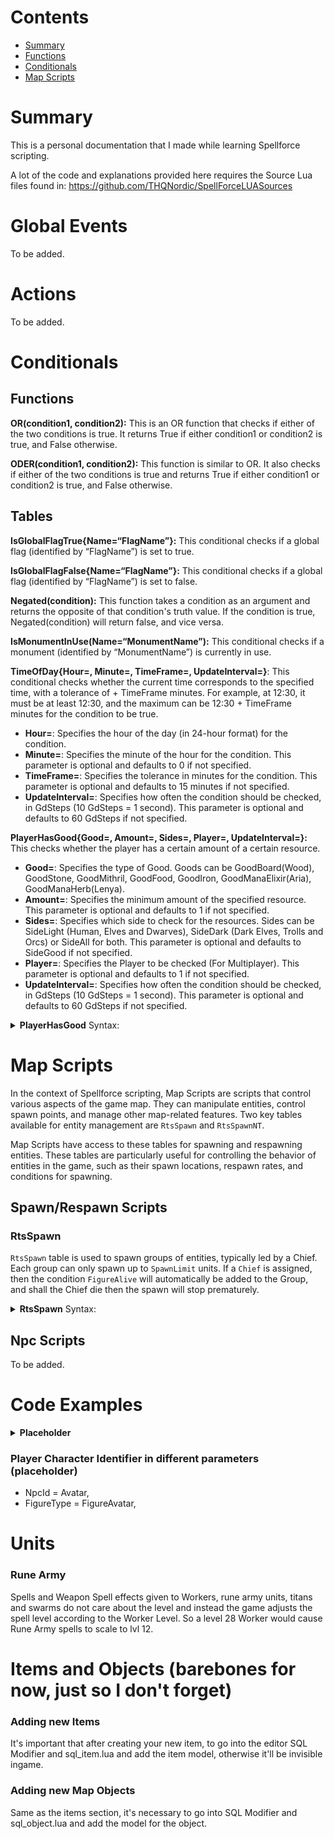 # Contents

- [Summary](#summary)
- [Functions](#functions)
- [Conditionals](#conditionals)
- [Map Scripts](#map-scripts)

# Summary
This is a personal documentation that I made while learning Spellforce scripting.

A lot of the code and explanations provided here requires the Source Lua files found in: https://github.com/THQNordic/SpellForceLUASources

# Global Events
To be added.

# Actions
To be added.

# Conditionals
## Functions
**OR(condition1, condition2):** This is an OR function that checks if either of the two conditions is true. It returns True if either condition1 or condition2 is true, and False otherwise. 

**ODER(condition1, condition2):** This function is similar to OR. It also checks if either of the two conditions is true and returns True if either condition1 or condition2 is true, and False otherwise.

## Tables
**IsGlobalFlagTrue{Name=“FlagName”}:** This conditional checks if a global flag (identified by “FlagName”) is set to true.

**IsGlobalFlagFalse{Name=“FlagName”}:** This conditional checks if a global flag (identified by “FlagName”) is set to false.

**Negated(condition):** This function takes a condition as an argument and returns the opposite of that condition's truth value. If the condition is true, Negated(condition) will return false, and vice versa.

**IsMonumentInUse(Name=“MonumentName”):** This conditional checks if a monument (identified by “MonumentName”) is currently in use.

**TimeOfDay{Hour=, Minute=, TimeFrame=, UpdateInterval=}**: This conditional checks whether the current time corresponds to the specified time, with a tolerance of + TimeFrame minutes. For example, at 12:30, it must be at least 12:30, and the maximum can be 12:30 + TimeFrame minutes for the condition to be true.
* **Hour=**: Specifies the hour of the day (in 24-hour format) for the condition.
* **Minute=**: Specifies the minute of the hour for the condition. This parameter is optional and defaults to 0 if not specified.
* **TimeFrame=**: Specifies the tolerance in minutes for the condition. This parameter is optional and defaults to 15 minutes if not specified.
* **UpdateInterval=**: Specifies how often the condition should be checked, in GdSteps (10 GdSteps = 1 second). This parameter is optional and defaults to 60 GdSteps if not specified.

**PlayerHasGood{Good=, Amount=, Sides=, Player=, UpdateInterval=}:** This checks whether the player has a certain amount of a certain resource.
* **Good=**: Specifies the type of Good. Goods can be GoodBoard(Wood), GoodStone, GoodMithril, GoodFood, GoodIron, GoodManaElixir(Aria), GoodManaHerb(Lenya).
* **Amount=**: Specifies the minimum amount of the specified resource. This parameter is optional and defaults to 1 if not specified.
* **Sides=**: Specifies which side to check for the resources. Sides can be SideLight (Human, Elves and Dwarves), SideDark (Dark Elves, Trolls and Orcs) or SideAll for both. This parameter is optional and defaults to SideGood if not specified.
* **Player=**: Specifies the Player to be checked (For Multiplayer). This parameter is optional and defaults to 1 if not specified.
* **UpdateInterval=**: Specifies how often the condition should be checked, in GdSteps (10 GdSteps = 1 second). This parameter is optional and defaults to 60 GdSteps if not specified.
<details>
  <summary><b>PlayerHasGood</b> Syntax:</summary>
  <pre><code>
PlayerHasGood
{
    Good = ,
    Amount = 1,
    Side = SideAll,
    Player = 1,
    UpdateInterval = 60,
}
  </code></pre>
</details>


# Map Scripts
In the context of Spellforce scripting, Map Scripts are scripts that control various aspects of the game map. They can manipulate entities, control spawn points, and manage other map-related features. Two key tables available for entity management are `RtsSpawn` and `RtsSpawnNT`.

Map Scripts have access to these tables for spawning and respawning entities. These tables are particularly useful for controlling the behavior of entities in the game, such as their spawn locations, respawn rates, and conditions for spawning.
## Spawn/Respawn Scripts
### RtsSpawn
`RtsSpawn` table is used to spawn groups of entities, typically led by a Chief. Each group can only spawn up to `SpawnLimit` units. If a `Chief` is assigned, then the condition `FigureAlive` will automatically be added to the Group, and shall the Chief die then the spawn will stop prematurely.

<details>
  <summary><b>RtsSpawn</b> Syntax:</summary>
  <pre><code>
GroupToSpawn_1 =
{
    X = 128,               -- X-coordinate of the spawn location
    Y = 155,               -- Y-coordinate of the spawn location
    Range = 3,
    WaitTime = 1,          -- Time in seconds the group waits before spawning (GlobalTimeElapsed condition).
    AvatarMinLevel = 0,    -- Minimum level of the Avatar for this Group to spawn. Value of 0 means no limit.
    AvatarMaxLevel = 0,    -- Maximum level of the Avatar for this Group to spawn. Value of 0 means no limit.
    SpawnLimit = 10,       -- Maximum number of units that can be spawned by this Group. -1 = Spawn only once, 0 = Infinite, Number = Spawn up to this number.
    Chief = 2997,          -- NpcId of the Group Chief (the Group Boss Unit). If he dies, the Group stops spawning.
    Conditions = {},       -- Conditions for spawn to work. If this fails, only this Group will stop spawning.
    ShuffleUnits = FALSE,  -- If TRUE Discards the order set in Units{} table and spawns randomly.
    Units = {777, 779, },	 -- Units to spawn in the order specified until it reaches the end, then it starts again from the beginning, except if SpawnLimit is equal to -1, in that case once it reaches the end the Group stop spawning units.
}
<br>
RtsSpawn
{
    Clan = 3,
    MaxClanSize = 20,      -- Maximum number of units ever spawned in any of the Groups.
    Groups = {GroupToSpawn_1},
    Conditions = {},       -- Condition for the Clan to be able to spawn, if this fails no Group can spawn.
}
  </code></pre>
</details>

## Npc Scripts
To be added.

# Code Examples
<details>
  <summary><b>Placeholder</b></summary>
  
  <pre><code>
  placeholder code
  </code></pre>
</details>

### Player Character Identifier in different parameters (placeholder)
* NpcId = Avatar,
* FigureType = FigureAvatar,

# Units

### Rune Army
Spells and Weapon Spell effects given to Workers, rune army units, titans and swarms do not care about the level and instead the game adjusts the spell level according to the Worker Level. So a level 28 Worker would cause Rune Army spells to scale to lvl 12.


# Items and Objects (barebones for now, just so I don't forget)

### Adding new Items
It's important that after creating your new item, to go into the editor SQL Modifier and sql_item.lua and add the item model, otherwise it'll be invisible ingame.

### Adding new Map Objects
Same as the items section, it's necessary to go into SQL Modifier and sql_object.lua and add the model for the object.
